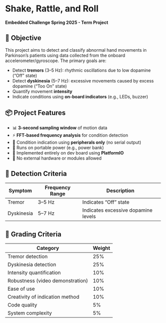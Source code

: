 # Shake, Rattle, and Roll  
**Embedded Challenge Spring 2025 - Term Project**

## 🧠 Objective
This project aims to detect and classify abnormal hand movements in Parkinson’s patients using data collected from the onboard accelerometer/gyroscope. The primary goals are:
- Detect **tremors** (3–5 Hz): rhythmic oscillations due to low dopamine (“Off” state)
- Detect **dyskinesia** (5–7 Hz): excessive movements caused by excess dopamine (“Too On” state)
- Quantify movement **intensity**
- Indicate conditions using **on-board indicators** (e.g., LEDs, buzzer)

## 📦 Project Features
- 📊 **3-second sampling window** of motion data
- ⚡ **FFT-based frequency analysis** for condition detection
- 🔔 Condition indication using **peripherals only** (no serial output)
- 🔋 Runs on portable power (e.g., power bank)
- 🧩 Implemented entirely on dev board using **PlatformIO**
- 🚫 No external hardware or modules allowed

## 🧪 Detection Criteria
| Symptom      | Frequency Range | Description                         |
|--------------|------------------|-------------------------------------|
| Tremor       | 3–5 Hz           | Indicates “Off” state               |
| Dyskinesia   | 5–7 Hz           | Indicates excessive dopamine levels |

## 🎯 Grading Criteria
| Category                          | Weight |
|----------------------------------|--------|
| Tremor detection                 | 25%    |
| Dyskinesia detection             | 25%    |
| Intensity quantification         | 10%    |
| Robustness (video demonstration) | 10%    |
| Ease of use                      | 10%    |
| Creativity of indication method  | 10%    |
| Code quality                     | 5%     |
| System complexity                | 5%     |
